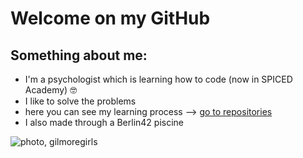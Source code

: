 # Welcome on my GitHub 

## Something about me:
- I'm a psychologist which is learning how to code (now in SPICED Academy) 🤓
- I like to solve the problems 
- here you can see my learning process --> [go to repositories](https://github.com/zusko33?tab=repositories)
- I also made through a Berlin42 piscine 

![photo, gilmoregirls](https://img.buzzfeed.com/buzzfeed-static/static/2014-10/16/18/enhanced/webdr05/enhanced-2243-1413499939-29.jpg?downsize=700%3A%2A&output-quality=auto&output-format=auto)
